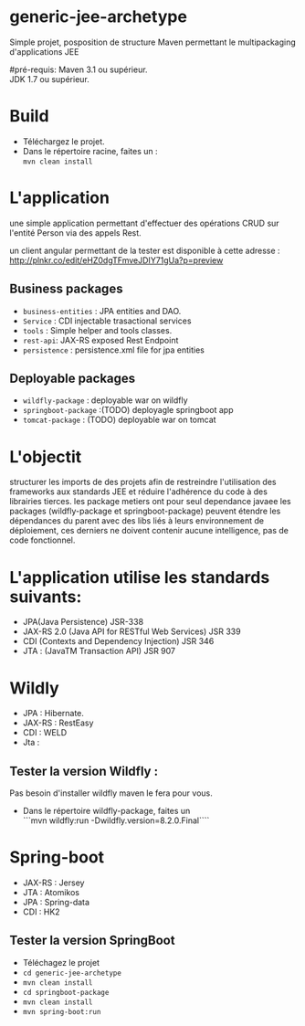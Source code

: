 # generic-jee-archetype
Simple projet, posposition de structure Maven permettant le multipackaging d'applications JEE



#pré-requis: 
Maven 3.1 ou supérieur.    
JDK 1.7 ou supérieur. 

# Build 
* Téléchargez le projet.
* Dans le répertoire racine, faites un :         
        ```mvn clean install```    


# L'application 
une simple application permettant d'effectuer des opérations CRUD sur l'entité Person via des appels Rest.   

un client angular permettant de la tester est disponible à cette adresse : 
http://plnkr.co/edit/eHZ0dgTFmveJDIY71gUa?p=preview    

## Business packages

* `business-entities` : JPA entities and DAO.
* `Service` : CDI injectable trasactional services
* `tools` : Simple helper and tools classes.
* `rest-api`: JAX-RS exposed Rest Endpoint
* `persistence` : persistence.xml file for jpa entities

## Deployable packages
* `wildfly-package` : deployable war on wildfly
* `springboot-package` :(TODO) deployagle springboot app
* `tomcat-package` : (TODO) deployable war on tomcat 


# L'objectit

structurer les imports de des projets afin de restreindre l'utilisation des frameworks aux standards JEE et réduire l'adhérence du code à des librairies tierces.
les package metiers ont pour seul dependance javaee
les packages (wildfly-package et springboot-package) peuvent étendre les dépendances du parent avec des libs liés à leurs environnement de déploiement, ces derniers ne doivent contenir aucune intelligence, pas de code fonctionnel.


# L'application utilise les standards suivants: 
* JPA(Java Persistence) JSR-338 
* JAX-RS 2.0 (Java API for RESTful Web Services) JSR 339
* CDI (Contexts and Dependency Injection) JSR 346
* JTA : (JavaTM Transaction API) JSR 907

# Wildly
* JPA : Hibernate.
* JAX-RS : RestEasy
* CDI : WELD
* Jta : 

## Tester la version Wildfly : 
Pas besoin d'installer wildfly maven le fera pour vous.
* Dans le répertoire wildfly-package, faites un    
        ```mvn wildfly:run -Dwildfly.version=8.2.0.Final````


# Spring-boot 
* JAX-RS : Jersey
* JTA : Atomikos
* JPA : Spring-data
* CDI : HK2


## Tester la version SpringBoot

* Téléchagez le projet
* `cd generic-jee-archetype`  
* `mvn clean install `  
* `cd springboot-package`  
* `mvn clean install`
* `mvn spring-boot:run`   



